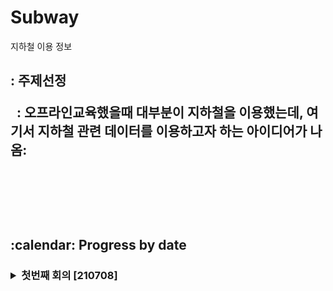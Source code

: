 # Subway
지하철 이용 정보

<h2> : 주제선정</p>
&nbsp; : 오프라인교육했을때 대부분이 지하철을 이용했는데, 여기서 지하철 관련 데이터를 이용하고자 하는 아이디어가 나옴:</p>
</p>	


<br><br><br>

<!-- 날짜별 진행과정-->
<h2> :calendar: Progress by date
&nbsp;&nbsp;&nbsp;<h3><details><summary> 첫번째 회의 [210708] </summary></p>
&nbsp;&nbsp;&nbsp;1. 아이디어 활용방안 논의 및 결정 : </p>
&nbsp;&nbsp;&nbsp;&nbsp;&nbsp;- 코로나로 인한 평일과 주말의 유동인구차이 분석</p>
&nbsp;&nbsp;&nbsp;&nbsp;&nbsp;- 지하철 칸의 혼잡도 분석</p>
&nbsp;&nbsp;&nbsp;&nbsp;&nbsp;- 1호선의 어르신들이 많은거같은데 기분탓일까? 분석</p>
&nbsp;&nbsp;&nbsp;&nbsp;&nbsp;- 월별로 특히 사람이 많이 몰리는 곳(12월의 명동 같은...)을 피할 수 있도록 유동인구 분석</p>
&nbsp;&nbsp;&nbsp;&nbsp;&nbsp;- 시간대별 이용자수 분석</p>
&nbsp;&nbsp;&nbsp;&nbsp;&nbsp;- 늦은시간에 승차인이 많은 곳 = 서울내 핫플인증인것같은데 이를 분석</p>
&nbsp;&nbsp;&nbsp;&nbsp;&nbsp; 여기서 '1호선의 어르신들이 많은거같은데 기분탓일까? 분석' 아이디어와 '월별로 특히 사람이 많이 몰리는 곳(12월의 명동 같은...)을 피할 수 있도록 유동인구 분석' 아이디어 채택</p>
&nbsp;&nbsp;&nbsp;2. 데이터 수집 </p>
&nbsp;&nbsp;&nbsp;&nbsp;&nbsp;- 티머니 사이트 지하철 데이터 - https://www.t-money.co.kr/ncs/pct/ugd/ReadTrcrStstList.dev;jsessionid=H5SkfKE0ckd3Faql1OL6Kg2ddeCpmp6JvU5HdmdScaPWLdhNJo3s0jc0rSpfTiN1.czzw01ip_servlet_tmyweb</p>
&nbsp;&nbsp;&nbsp;&nbsp;&nbsp;- 202101~202105 지하철 호선별 역별 이용자수 - http://data.seoul.go.kr/dataList/OA-12914/S/1/datasetView.do</p>
&nbsp;&nbsp;&nbsp;&nbsp;&nbsp;- 전철 지하철 2019 요일별 승하차 총합 데이터 - https://gits.gg.go.kr/gtdb/web/trafficDb/railRoad/TransitSWPass.do</p>


&nbsp;&nbsp;&nbsp;<h3><details><summary> 두번째 회의 [210710] </summary></p>
&nbsp;&nbsp;&nbsp;1. 페이지 구상 아이디어 회의 </p>
&nbsp;&nbsp;&nbsp;2. 사용할 기술셋 결정</p>
&nbsp;&nbsp;&nbsp;&nbsp;&nbsp;- 판다스</p>
&nbsp;&nbsp;&nbsp;&nbsp;&nbsp;- html</p>
&nbsp;&nbsp;&nbsp;&nbsp;&nbsp;- chart</p>
&nbsp;&nbsp;&nbsp;3. 각자 역할 분담</p>
&nbsp;&nbsp;&nbsp;&nbsp;&nbsp;- 태영 : 티머니 데이터(무임승차 표) 정제(1명) > 일단 1달만 테스트 > 호선별로 분류하고 차트를 그려서 무임승차 수가 많은 역을 따로 빼서 분석</p>
&nbsp;&nbsp;&nbsp;&nbsp;&nbsp;- 재선, 유경, 선영 : 티머니 월별 총 승차수 데이터 정제 -> 전체호선(X), 호선 후보 : 1~5호선 -> 티머니 사이트에서 2020(코로나)1월 ~ 12월(3명) > 4개월분
	> 재선(1~4), 유경(5~8), 선영(9~12) > 공통 데이터 프레임 정하기 > 월요일에 회의전까지 차트 1개씩은 그려보고 공통 데이터프레임 생각해오기</p>

&nbsp;&nbsp;&nbsp;<h3><details><summary> 세번째 회의 [210713] </summary></p>
&nbsp;&nbsp;&nbsp;1. 중간점검 </p>
&nbsp;&nbsp;&nbsp;2. 추가 역할 분담</p>
&nbsp;&nbsp;&nbsp;&nbsp;&nbsp;- 태영 :  무임승차 표 스스로 작품완성</p>
&nbsp;&nbsp;&nbsp;&nbsp;&nbsp;- 재선 : 월별 데이터(데이터 정제(1~12) > 45호선)</p>

&nbsp;&nbsp;&nbsp;&nbsp;&nbsp;- 유경 : 월별 데이터(데이터 정제(1~12) > 123호선)</p>
&nbsp;&nbsp;&nbsp;&nbsp;&nbsp;- 선영 : 시간별 이용현황 다중 선택지로 user가 선택할 수 있도록</p>

</details> 


&nbsp;&nbsp;&nbsp;<h3><details><summary> 네번째 및 마지막 회의 [210716, 210717] </summary></p>
&nbsp;&nbsp;&nbsp;1. 각자 만든것 합치기</p>
&nbsp;&nbsp;&nbsp;2. html연결 문제 해결</p>

</details>

<br><br><br>
